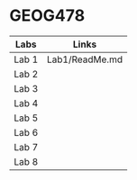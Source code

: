 # GEOG478
| Labs | Links    |
| :---:   | :---: |
| Lab 1 |Lab1/ReadMe.md|
| Lab 2 |    |
| Lab 3 |    |
| Lab 4 |    |
| Lab 5 |    |
| Lab 6 |    |
| Lab 7 |    |
| Lab 8 |    |
